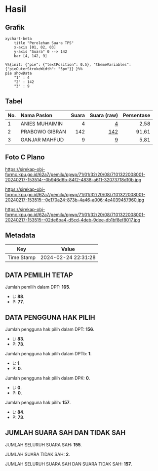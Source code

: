 # Hasil

## Grafik

```mermaid
xychart-beta
    title "Perolehan Suara TPS"
    x-axis [01, 02, 03]
    y-axis "Suara" 0 --> 142
    bar [4, 142, 9]
```

```mermaid
%%{init: {"pie": {"textPosition": 0.5}, "themeVariables": {"pieOuterStrokeWidth": "5px"}} }%%
pie showData
    "1" : 4
    "2" : 142
    "3" : 9
```

## Tabel

| No. | Nama Paslon    | Suara | Suara (raw) | Persentase |
|:--- |:-------------- | -----:| -----------:| ----------:|
| 1   | ANIES MUHAIMIN | 4     | [4][p-1]    | 2,58       |
| 2   | PRABOWO GIBRAN | 142   | [142][p-2]  | 91,61      |
| 3   | GANJAR MAHFUD  | 9     | [9][p-3]    | 5,81       |


[p-1]: https://github.com/gigit-pemilu/pemilu-2024-71-sulawesi-utara/blob/main/pilpres/hitung-suara/sub/71-sulawesi-utara/sub/01-bolaang-mongondow/sub/32-bilalang/sub/2008-apado/sub/001-tps/sub/paslon-1.txt
[p-2]: https://github.com/gigit-pemilu/pemilu-2024-71-sulawesi-utara/blob/main/pilpres/hitung-suara/sub/71-sulawesi-utara/sub/01-bolaang-mongondow/sub/32-bilalang/sub/2008-apado/sub/001-tps/sub/paslon-2.txt
[p-3]: https://github.com/gigit-pemilu/pemilu-2024-71-sulawesi-utara/blob/main/pilpres/hitung-suara/sub/71-sulawesi-utara/sub/01-bolaang-mongondow/sub/32-bilalang/sub/2008-apado/sub/001-tps/sub/paslon-3.txt

## Foto C Plano

https://sirekap-obj-formc.kpu.go.id/62a7/pemilu/ppwp/71/01/32/20/08/7101322008001-20240217-153514--0b946d6b-84f2-4838-a611-32073718d10b.jpg

https://sirekap-obj-formc.kpu.go.id/62a7/pemilu/ppwp/71/01/32/20/08/7101322008001-20240217-153515--0e170a24-873b-4a46-a006-4e4039457960.jpg

https://sirekap-obj-formc.kpu.go.id/62a7/pemilu/ppwp/71/01/32/20/08/7101322008001-20240217-153515--02de6ba4-d5cd-4deb-9dee-db1bf8ef8017.jpg


## Metadata

| Key        | Value               |
| ---------- | ------------------- |
| Time Stamp | 2024-02-24 22:31:28 |


## DATA PEMILIH TETAP

Jumlah pemilih dalam DPT: **165**.
 * L: **88**.
 * P: **77**.

## DATA PENGGUNA HAK PILIH

Jumlah pengguna hak pilih dalam DPT: **156**.
 * L: **83**.
 * P: **73**.

Jumlah pengguna hak pilih dalam DPTb: **1**.
 * L: **1**.
 * P: **0**.

Jumlah pengguna hak pilih dalam DPK: **0**.
 * L: **0**.
 * P: **0**.

Jumlah pengguna hak pilih: **157**.
 * L: **84**.
 * P: **73**.

## JUMLAH SUARA SAH DAN TIDAK SAH

JUMLAH SELURUH SUARA SAH: **155**.

JUMLAH SUARA TIDAK SAH: **2**.

JUMLAH SELURUH SUARA SAH DAN SUARA TIDAK SAH: **157**.


